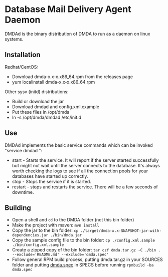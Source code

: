 Database Mail Delivery Agent Daemon
==================================================
DMDAd is the binary distribution of DMDA to run as a daemon on linux systems.

Installation
--------------------------------------
Redhat/CentOS:

- Download dmda-x.x-x.x86_64.rpm from the releases page
- yum localinstall dmda-x.x-x.x86_64.rpm

Other sysv (initd) distributions:

- Build or download the jar
- Download dmdad and config.xml.example
- Put these files in /opt/dmda
- ln -s /opt/dmda/dmdad /etc/init.d

Use
--------------------------------------
DMDAd implements the basic service commands which can be invoked "service dmdad <command>":

- start - Starts the service. It will report if the server started successfully but might not wait until the server 
  connects to the database. It's always worth checking the logs to see if all the connection pools for your databases 
  have started up correctly.
- stop - Stops the service if it is started.
- restart - stops and restarts the service. There will be a few seconds of downtime.

Building
--------------------------------------
- Open a shell and `cd` to the DMDA folder (not this bin folder)
- Make the project with maven: `mvn install`
- Copy the jar to the bin folder: `cp ./target/dmda-x.x-SNAPSHOT-jar-with-dependencies.jar ./bin/dmda.jar`
- Copy the sample config file to the bin folder: `cp ./config.xml.sample ./bin/config.xml.sample`
- Create a zipped copy of the bin folder: `tar czf dmda.tar.gz -C ./bin . --exclude='README.md' --exclude='dmda.spec'`
- Follow general RPM build process, putting dmda.tar.gz in your SOURCES folder and putting 
  [dmda.spec](dmda.spec) in SPECS before running `rpmbuild -ba dmda.spec`
